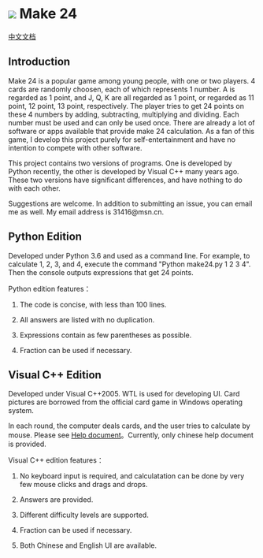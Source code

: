 # <img src="vc/res/Make24.ico"/> Make 24

[中文文档](README_CN.md)

## Introduction

Make 24 is a popular game among young people, with one or two players. 4 cards are randomly choosen, each of which represents 1 number.
 A is regarded as 1 point, and J, Q, K are all regarded as 1 point, or regarded as 11 point, 12 point, 13 point, respectively. The player tries to get 24 points on these 4 numbers by adding, subtracting, multiplying and dividing. Each number must be used and can only be used once.
 There are already a lot of software or apps available that provide make 24 calculation. As a fan of this game, I develop this project purely for self-entertainment and have no intention to compete with other software.

This project contains two versions of programs. One is developed by Python recently, the other is developed by Visual
C++ many years ago. These two versions have significant differences, and have nothing to do with each other.

Suggestions are welcome. In addition to submitting an issue, you can email me as well. My email address is 31416\@msn.cn.

## Python Edition

Developed under Python 3.6 and used as a command line. For example, to calculate 1, 2, 3, and 4, execute the command "Python make24.py 1 2 3 4". Then the console outputs expressions that get 24 points.

Python edition features：

1. The code is concise, with less than 100 lines.

2. All answers are listed with no duplication.

3. Expressions contain as few parentheses as possible.

4. Fraction can be used if necessary.

## Visual C++ Edition

Developed under Visual C++2005. WTL is used for developing UI. Card pictures are borrowed from the official card game in Windows operating system.

In each round, the computer deals cards, and the user tries to calculate by mouse. Please see [Help document](vc/help_cn.md)。Currently, only chinese help document is provided.

Visual C++ edition features：

1. No keyboard input is required, and calculatation can be done by very few mouse clicks and drags and drops.

2. Answers are provided.

3. Different difficulty levels are supported.

4. Fraction can be used if necessary.

5. Both Chinese and English UI are available.
